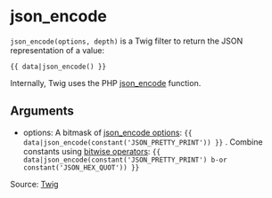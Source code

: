 # json_encode

`json_encode(options, depth)` is a Twig filter to return the JSON representation of a value:

```twig
{{ data|json_encode() }}
```

<p class="note">

Internally, Twig uses the PHP [json_encode](https://www.php.net/json_encode) function.

## Arguments

- options: A bitmask
  of [json_encode options](https://www.php.net/manual/en/json.constants.php): `{{ data|json_encode(constant('JSON_PRETTY_PRINT')) }}`
  . Combine constants
  using [bitwise operators](https://twig.symfony.com/doc/3.x/templates.html#template_logic): `{{ data|json_encode(constant('JSON_PRETTY_PRINT') b-or constant('JSON_HEX_QUOT')) }}`

Source: [Twig](https://twig.symfony.com/json_encode)
